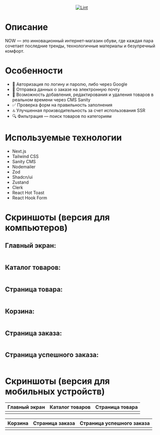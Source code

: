 <div align="center">

<img src = "assets/logo.svg" alt=""/>

  
[![Lint](https://github.com/wisetreee/NOW-e-commerce-store/actions/workflows/lint.yml/badge.svg?branch=main)](https://github.com/wisetreee/NOW-e-commerce-store/actions/workflows/lint.yml)

</div>


# Описание
NOW — это инновационный интернет-магазин обуви, где каждая пара сочетает последние тренды, технологичные материалы и безупречный комфорт.
# Особенности
- :key: Авторизация по логину и паролю, либо через Google
- :email: Отправка данных о заказе на электронную почту
- :arrows_counterclockwise: Возможность добавления, редактирования и удаления товаров в реальном времени через CMS Sanity
- :white_check_mark: Проверка форм на правильность заполнения
- :top: Улучшенная производительность за счет использования SSR 
- :mag: Фильтрация — поиск товаров по категориям

# Используемые технологии
- Next.js
- Tailwind CSS
- Sanity CMS
- Nodemailer
- Zod
- Shadcn/ui
- Zustand
- Clerk
- React Hot Toast
- React Hook Form

  
# Скриншоты (версия для компьютеров)
##  Главный экран:
<img src = "assets/main page.png" alt=""/>

##  Каталог товаров:
<img src = "assets/catalog.png" alt=""/>

##  Страница товара:
<img src = "assets/product.png" alt=""/>

##  Корзина:
<img src = "assets/basket.png" alt=""/>

##  Страница заказа:
<img src = "assets/order.png" alt=""/>

##  Страница успешного заказа:
<img src = "assets/success.png" alt=""/>

# Скриншоты (версия для мобильных устройств)
  Главный экран                 |   Каталог товаров        |  Страница товара
:-------------------------:|:-------------------------:|:-------------------------:
<img src = "assets/main mobile.png" alt=""/> | <img src = "assets/catalog mobile.png" alt=""/> | <img src = "assets/product mobile.png" alt=""/>

  Корзина                 |   Страница заказа       |  Страница успешного заказа
:-------------------------:|:-------------------------:|:-------------------------:
<img src = "assets/basket mobile.png" alt=""/> | <img src = "assets/order mobile.png" alt=""/> | <img src = "assets/success mobile.png" alt=""/>

